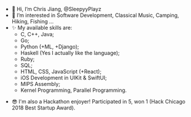 - 👋 Hi, I’m Chris Jiang, @SleepyyPlayz
- 👀 I’m interested in Software Development, Classical Music, Camping, Hiking, Fishing ... 
- ✨ My available skills are:
    - C, C++, Java;
    - Go;
    - Python (+ML, +Django);
    - Haskell (Yes I actually like the language);
    - Ruby;
    - SQL;
    - HTML, CSS, JavaScript (+React);
    - iOS Development in UIKit & SwiftUI;
    - MIPS Assembly;
    - Kernel Programming, Parallel Programming.
<!--- - 🌱 I’m currently learning ... --->
- 😎 I'm also a Hackathon enjoyer! Participated in 5, won 1 (Hack Chicago 2018 Best Startup Award). 

<!---
SleepyyPlayz/SleepyyPlayz is a ✨ special ✨ repository because its `README.md` (this file) appears on your GitHub profile.
You can click the Preview link to take a look at your changes.
--->
